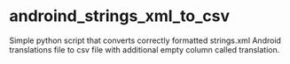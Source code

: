 # androind_strings_xml_to_csv
Simple python script that converts correctly formatted strings.xml Android translations file to csv file with additional empty column called translation.
